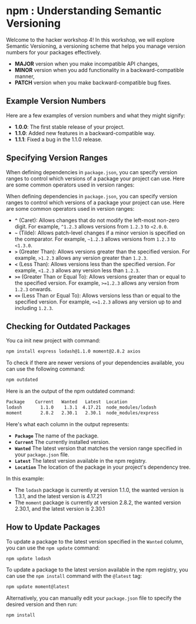# npm : Understanding Semantic Versioning

Welcome to the hacker workshop 4! In this workshop, we will explore Semantic Versioning, a versioning scheme that helps you manage version numbers for your packages effectively.

- **MAJOR** version when you make incompatible API changes,
- **MINOR** version when you add functionality in a backward-compatible manner,
- **PATCH** version when you make backward-compatible bug fixes.

## Example Version Numbers

Here are a few examples of version numbers and what they might signify:

- **1.0.0**: The first stable release of your project.
- **1.1.0**: Added new features in a backward-compatible way.
- **1.1.1**: Fixed a bug in the 1.1.0 release.

## Specifying Version Ranges

When defining dependencies in `package.json`, you can specify version ranges to control which versions of a package your project can use. Here are some common operators used in version ranges:

When defining dependencies in `package.json`, you can specify version ranges to control which versions of a package your project can use. Here are some common operators used in version ranges:

- **`^`** (Caret): Allows changes that do not modify the left-most non-zero digit. For example, `^1.2.3` allows versions from `1.2.3` to `<2.0.0`.
- **`~`** (Tilde): Allows patch-level changes if a minor version is specified on the comparator. For example, `~1.2.3` allows versions from `1.2.3` to `<1.3.0`.
- **`>`** (Greater Than): Allows versions greater than the specified version. For example, `>1.2.3` allows any version greater than `1.2.3`.
- **`<`** (Less Than): Allows versions less than the specified version. For example, `<1.2.3` allows any version less than `1.2.3`.
- **`>=`** (Greater Than or Equal To): Allows versions greater than or equal to the specified version. For example, `>=1.2.3` allows any version from `1.2.3` onwards.
- **`<=`** (Less Than or Equal To): Allows versions less than or equal to the specified version. For example, `<=1.2.3` allows any version up to and including `1.2.3`.

## Checking for Outdated Packages

You ca init new project with command:

```sh
npm install express lodash@1.1.0 moment@2.8.2 axios
```

To check if there are newer versions of your dependencies available, you can use the following command:

```sh
npm outdated
```

Here is an the output of the npm outdated command:

```sh
Package    Current   Wanted   Latest  Location
lodash       1.1.0    1.3.1  4.17.21  node_modules/lodash
moment       2.8.2   2.30.1   2.30.1  node_modules/express
```

Here's what each column in the output represents:

- **`Package`** The name of the package.
- **`Current`** The currently installed version.
- **`Wanted`** The latest version that matches the version range specified in your `package.json` file.
- **`Latest`** The latest version available in the npm registry.
- **`Location`** The location of the package in your project's dependency tree.

In this example:

- The `lodash` package is currently at version 1.1.0, the wanted version is 1.3.1, and the latest version is 4.17.21
- The `moment` package is currently at version 2.8.2, the wanted version 2.30.1, and the latest version is 2.30.1

## How to Update Packages

To update a package to the latest version specified in the `Wanted` column, you can use the `npm update` command:

```sh
npm update lodash
```

To update a package to the latest version available in the npm registry, you can use the `npm install` command with the `@latest` tag:

```sh
npm update moment@latest
```

Alternatively, you can manually edit your `package.json` file to specify the desired version and then run:

```sh
npm install
```
